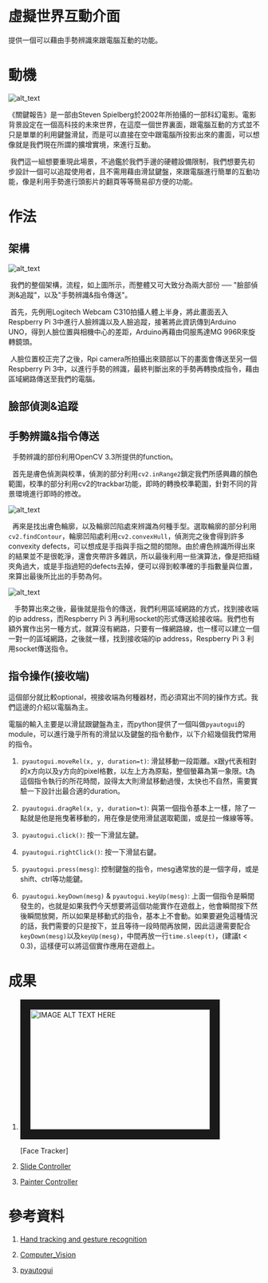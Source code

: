 # 虛擬世界互動介面

提供一個可以藉由手勢辨識來跟電腦互動的功能。

# 動機

![alt_text](https://github.com/NTUEE-ESLab/2017Fall-GestureRecognition/blob/master/img/Minority-Report.jpg)

  《關鍵報告》是一部由Steven Spielberg於2002年所拍攝的一部科幻電影。電影背景設定在一個高科技的未來世界，在這麼一個世界裏面，跟電腦互動的方式並不只是單單的利用鍵盤滑鼠，而是可以直接在空中跟電腦所投影出來的畫面，可以想像就是我們現在所謂的擴增實境，來進行互動。
  
  我們這一組想要重現此場景，不過鑑於我們手邊的硬體設備限制，我們想要先初步設計一個可以追蹤使用者，且不需用藉由滑鼠鍵盤，來跟電腦進行簡單的互動功能，像是利用手勢進行頭影片的翻頁等等簡易卻方便的功能。

# 作法
## 架構

![alt_text](https://github.com/NTUEE-ESLab/2017Fall-GestureRecognition/blob/master/img/Structure.jpg?raw=true)
  
  我們的整個架構，流程，如上圖所示，而整體又可大致分為兩大部份 ── "臉部偵測&追蹤"，以及"手勢辨識&指令傳送"。
  
  首先，先例用Logitech Webcam C310拍攝人體上半身，將此畫面丟入Respberry Pi 3中進行人臉辨識以及人臉追蹤，接著將此資訊傳到Arduino UNO，得到人臉位置與相機中心的差距，Arduino再藉由伺服馬達MG 996R來旋轉鏡頭。
  
  人臉位置校正完了之後，Rpi camera所拍攝出來頸部以下的畫面會傳送至另一個Respberry Pi 3中，以進行手勢的辨識，最終判斷出來的手勢再轉換成指令，藉由區域網路傳送至我們的電腦。
  
## 臉部偵測&追蹤

## 手勢辨識&指令傳送

   手勢辨識的部份利用OpenCV 3.3所提供的function。
   
   首先是膚色偵測與校準，偵測的部分利用`cv2.inRange2`鎖定我們所感興趣的顏色範圍，校準的部分利用cv2的trackbar功能，即時的轉換校準範圍，針對不同的背景環境進行即時的修改。
   
![alt_text](https://github.com/NTUEE-ESLab/2017Fall-GestureRecognition/blob/master/img/trackbar.jpg?raw=true "Track bar")

    再來是找出膚色輪廓，以及輪廓凹陷處來辨識為何種手型。選取輪廓的部分利用`cv2.findContour`，輪廓凹陷處利用`cv2.convexHull`，偵測完之後會得到許多convexity defects，可以想成是手指與手指之間的間隙。由於膚色辨識所得出來的結果並不是很乾淨，還會夾帶許多雜訊，所以最後利用一些演算法，像是把指縫夾角過大，或是手指過短的defects去掉，便可以得到較準確的手指數量與位置，來算出最後所比出的手勢為何。
    
![alt_text](https://github.com/NTUEE-ESLab/2017Fall-GestureRecognition/blob/master/img/skin%20detect.jpg?raw=true "")
    
    手勢算出來之後，最後就是指令的傳送，我們利用區域網路的方式，找到接收端的ip address，而Respberry Pi 3 再利用socket的形式傳送給接收端。我們也有額外實作出另一種方式，就算沒有網路，只要有一條網路線，也一樣可以建立一個一對一的區域網路，之後就一樣，找到接收端的ip address，Respberry Pi 3 利用socket傳送指令。

## 指令操作(接收端)

這個部分就比較optional，視接收端為何種器材，而必須寫出不同的操作方式。我們這邊的介紹以電腦為主。
  
電腦的輸入主要是以滑鼠跟鍵盤為主，而python提供了一個叫做`pyautogui`的module，可以進行幾乎所有的滑鼠以及鍵盤的指令動作，以下介紹幾個我們常用的指令。
  
1.  `pyautogui.moveRel(x, y, duration=t)`: 滑鼠移動一段距離。x跟y代表相對的x方向以及y方向的pixel格數，以左上方為原點，整個螢幕為第一象限。t為這個指令執行的所花時間，設得太大則滑鼠移動過慢，太快也不自然，需要實驗一下設計出最合適的duration。

2.  `pyautogui.dragRel(x, y, duration=t)`: 與第一個指令基本上一樣，除了一點就是他是拖曳著移動的，用在像是使用滑鼠選取範圍，或是拉一條線等等。

3.  `pyautogui.click()`: 按一下滑鼠左鍵。

4.  `pyautogui.rightClick()`: 按一下滑鼠右鍵。

5.  `pyautogui.press(mesg)`: 控制鍵盤的指令，mesg通常放的是一個字母，或是shift、ctrl等功能鍵。

6.  `pyautogui.keyDown(mesg)` & `pyautogui.keyUp(mesg)`: 上面一個指令是瞬間發生的，也就是如果我們今天想要將這個功能實作在遊戲上，他會瞬間按下然後瞬間放開，所以如果是移動式的指令，基本上不會動。如果要避免這種情況的話，我們需要的只是按下，並且等待一段時間再放開，因此這邊需要配合`keyDown(mesg)`以及`keyUp(mesg)`，中間再放一行`time.sleep(t)`，(建議t < 0.3)，這樣便可以將這個實作應用在遊戲上。
  
# 成果

1.  <a href="http://www.youtube.com/watch?feature=player_embedded&v=_Xq-OTUw1Vc" target="_blank"><img src="http://img.youtube.com/vi/_Xq-OTUw1Vc/0.jpg" alt="IMAGE ALT TEXT HERE" width="360" height="240" border="20" /></a>

    [Face Tracker]

2.  [Slide Controller](https://www.youtube.com/watch?v=H5ghYShFbUI&feature=youtu.be)

3.  [Painter Controller](https://www.youtube.com/watch?v=sr9F48PzTkM&feature=youtu.be)

# 參考資料

1.  [Hand tracking and gesture recognition](https://link.springer.com/article/10.1007/s11042-013-1501-1)

2.  [Computer_Vision](https://github.com/RobinCPC/CE264-Computer_Vision)

3.  [pyautogui](https://automatetheboringstuff.com/chapter18/)
